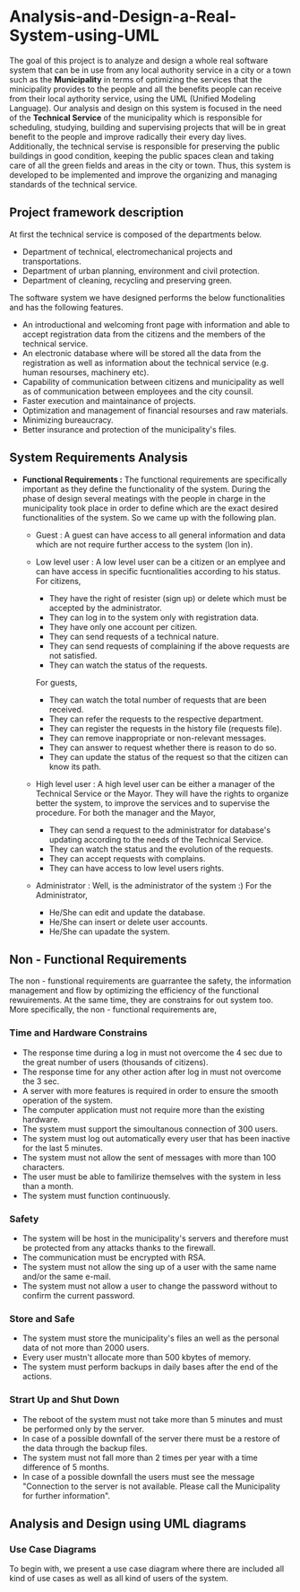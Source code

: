 # Analysis-and-Design-a-Real-System-using-UML
The goal of this project is to analyze and design a whole real software system that can be in use from any local authority service in a city or a town such as the **Municipality** in terms of optimizing the services that the minicipality provides to the people and all the benefits people can receive from their local aythority service, using the UML (Unified Modeling Language). Our analysis and design on this system is focused in the need of the **Technical Service** of the municipality which is responsible for scheduling, studying, building and supervising projects that will be in great benefit to the people and improve radically their every day lives. Additionally, the technical servise is responsible for preserving the public buildings in good condition, keeping the public spaces clean and taking care of all the green fields and areas in the city or town. Thus, this system is developed to be implemented and improve the organizing and managing standards of the technical service.
## Project framework description
At first the technical service is composed of the departments below.
- Department of technical, electromechanical projects and transportations.
- Department of urban planning, environment and civil protection.
- Department of cleaning, recycling and preserving green.  

The software system we have designed performs the below functionalities and has the following features.
- An introductional and welcoming front page with information and able to accept registration data from the citizens and the members of the technical service.
- An electronic database where will be stored all the data from the registration as well as information about the technical service (e.g. human resourses, machinery etc).
- Capability of communication between citizens and municipality as well as of communication between employees and the city counsil.
- Faster execution and maintainance of projects.
- Optimization and management of financial resourses and raw materials.
- Minimizing bureaucracy.
- Better insurance and protection of the municipality's files.
## System Requirements Analysis
- **Functional Requirements :** The functional requirements are specifically important as they define the functionality of the system. During the phase of design several meatings with the people in charge in the municipality took place in order to define which are the exact desired functionalities of the system. So we came up with the following plan.
  - Guest : A guest can have access to all general information and data which are not require further access to the system (lon in).
  - Low level user : A low level user can be a citizen or an emplyee and can have access in specific fucntionalities according to his status. For citizens,
    - They have the right of resister (sign up) or delete which must be accepted by the administrator.
    - They can log in to the system only with registration data.
    - They have only one account per citizen.
    - They can send requests of a technical nature.
    - They can send requests of complaining if the above requests are not satisfied.
    - They can watch the status of the requests.
    
    For guests,
    - They can watch the total number of requests that are been received.
    - They can refer the requests to the respective department.
    - They can register the requests in the history file (requests file).
    - They can remove inappropriate or non-relevant messages.
    - They can answer to request whether there is reason to do so.
    - They can update the status of the request so that the citizen can know its path.
  - High level user : A high level user can be either a manager of the Technical Service or the Mayor. They will have the rights to organize better the system, to improve the services and to supervise the procedure. For both the manager and the Mayor,
    - They can send a request to the administrator for database's updating according to the needs of the Technical Service.
    - They can watch the status and the evolution of the requests.
    - They can accept requests with complains.
    - They can have access to low level users rights.
  - Administrator : Well, is the administrator of the system :) For the Administrator,
    - He/She can edit and update the database.
    - He/She can insert or delete user accounts.
    - He/She can upadate the system.
## Non - Functional Requirements
The non - funstional requirements are guarrantee the safety, the information management and flow by optimizing the efficiency of the functional rewuirements. At the same time, they are constrains for out system too. More specifically, the non - functional requirements are,
### Time and Hardware Constrains
- The response time during a log in must not overcome the 4 sec due to the great number of users (thousands of citizens).
- The response time for any other action after log in must not overcome the 3 sec.
- A server with more features is required in order to ensure the smooth operation of the system.
- The computer application must not require more than the existing hardware.
- The system must support the simoultanous connection of 300 users.
- The system must log out automatically every user that has been inactive for the last 5 minutes.
- The system must not allow the sent of messages with more than 100 characters.
- The user must be able to familirize themselves with the system in less than a month.
- The system must function continuously.
### Safety
- The system will be host in the municipality's servers and therefore must be protected from any attacks thanks to the firewall.
- The communication must be encrypted with RSA.
- The system must not allow the sing up of a user with the same name and/or the same e-mail.
- The system must not allow a user to change the password without to confirm the current password.
### Store and Safe
- The system must store the municipality's files an well as the personal data of not more than 2000 users.
- Every user mustn't allocate more than 500 kbytes of memory.
- The system must perform backups in daily bases after the end of the actions.
### Strart Up and Shut Down
- The reboot of the system must not take more than 5 minutes and must be performed only by the server.
- In case of a possible downfall of the server there must be a restore of the data through the backup files.
- The system must not fall more than 2 times per year with a time difference of 5 months.
- In case of a possible downfall the users must see the message "Connection to the server is not available. Please call the Municipality for further information".
## Analysis and Design using UML diagrams
### Use Case Diagrams
To begin with, we present a use case diagram where there are included all kind of use cases as well as all kind of users of the system.

